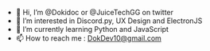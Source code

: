 - 👋 Hi, I’m @Dokidoc or @JuiceTechGG on twitter
- 👀 I’m interested in Discord.py, UX Design and ElectronJS
- 🌱 I’m currently learning Python and JavaScript
- 📫 How to reach me : DokDev10@gmail.com

<!---
Dokidoc/Dokidoc is a ✨ special ✨ repository because its `README.md` (this file) appears on your GitHub profile.
You can click the Preview link to take a look at your changes.
--->
